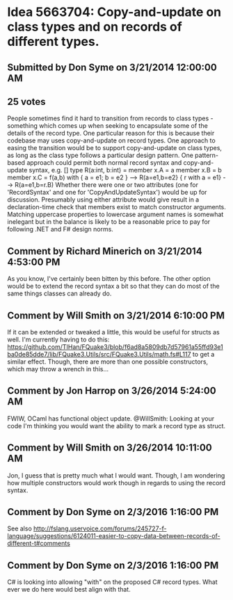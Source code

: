 # Idea 5663704: Copy-and-update on class types and on records of different types.

## Submitted by Don Syme on 3/21/2014 12:00:00 AM

## 25 votes

People sometimes find it hard to transition from records to class types - something which comes up when seeking to encapsulate some of the details of the record type.
One particular reason for this is because their codebase may uses copy-and-update on record types. One approach to easing the transition would be to support copy-and-update on class types, as long as the class type follows a particular design pattern.
One pattern-based approach could permit both normal record syntax and copy-and-update syntax, e.g.
[<RecordSyntax>]
type R(a:int, b:int) =
member x.A = a
member x.B = b
member x.C = f(a,b)
with
{ a = e1; b = e2 } --> R(a=e1,b=e2}
{ r with a = e1} --> R(a=e1,b=r.B)
Whether there were one or two attributes (one for 'RecordSyntax' and one for 'CopyAndUpdateSyntax') would be up for discussion. Presumably using either attribute would give result in a declaration-time check that members exist to match constructor arguments.
Matching uppercase properties to lowercase argument names is somewhat inelegant but in the balance is likely to be a reasonable price to pay for following .NET and F# design norms.


## Comment by Richard Minerich on 3/21/2014 4:53:00 PM

As you know, I've certainly been bitten by this before. The other option would be to extend the record syntax a bit so that they can do most of the same things classes can already do.

## Comment by Will Smith on 3/21/2014 6:10:00 PM

If it can be extended or tweaked a little, this would be useful for structs as well. I'm currently having to do this: https://github.com/TIHan/FQuake3/blob/f6ad8a5809db7d57961a55ffd93e1ba0de85dde7/lib/FQuake3.Utils/src/FQuake3.Utils/math.fs#L117 to get a similar effect. Though, there are more than one possible constructors, which may throw a wrench in this...

## Comment by Jon Harrop on 3/26/2014 5:24:00 AM

FWIW, OCaml has functional object update.
@WillSmith: Looking at your code I'm thinking you would want the ability to mark a record type as struct.

## Comment by Will Smith on 3/26/2014 10:11:00 AM

Jon,
I guess that is pretty much what I would want.
Though, I am wondering how multiple constructors would work though in regards to using the record syntax.

## Comment by Don Syme on 2/3/2016 1:16:00 PM

See also http://fslang.uservoice.com/forums/245727-f-language/suggestions/6124011-easier-to-copy-data-between-records-of-different-t#comments

## Comment by Don Syme on 2/3/2016 1:16:00 PM

C# is looking into allowing "with" on the proposed C# record types. What ever we do here would best align with that.
